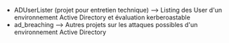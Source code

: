 - ADUserLister (projet pour entretien technique) --> Listing des User d'un environnement Active Directory et évaluation kerberoastable
- ad_breaching --> Autres projets sur les attaques possibles d'un environnement Active Directory
